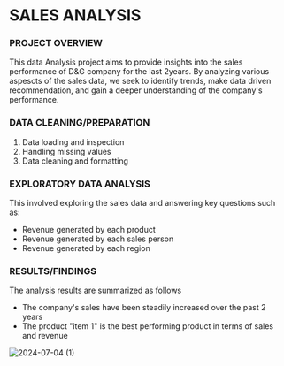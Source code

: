 # SALES ANALYSIS

### PROJECT OVERVIEW


This data Analysis project aims to provide insights into the sales performance of D&G company for the last 2years. By analyzing various aspescts of the sales data, we seek to identify trends, make data driven recommendation, and gain a deeper understanding of the company's performance.

### DATA CLEANING/PREPARATION

1. Data loading and inspection
2. Handling missing values
3. Data cleaning and formatting

### EXPLORATORY DATA ANALYSIS

This involved exploring the sales data and answering key questions such as:

- Revenue generated by each product
- Revenue generated by each sales person
- Revenue generated by each region

### RESULTS/FINDINGS

The analysis results are summarized as follows
- The company's sales have been steadily increased over the past 2 years
- The product "item 1" is the best performing product in terms of sales and revenue


![2024-07-04 (1)](https://github.com/Kareenh69/Projects/assets/169944879/7a59e580-6130-433d-bfa2-dabcbdb5bcd6)


